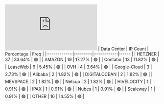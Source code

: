 ![Diagramm](https://github.com/obajay/StateSync-snapshots/blob/main/Projects/Oraichain/1/README.md)
| Data Center | IP Count | Percentage | Freq |
|:------------:|:--------:|:-----------:|:-----:|
| HETZNER | 37 | 33.64% | 🟢 |
| AMAZON | 19 | 17.27% | 🟢 |
| Contabo | 13 | 11.82% | 🟢 |
| LeaseWeb | 6 | 5.45% | 🟢 |
| OVH | 4 | 3.64% | 🟢 |
| Google-Cloud | 3 | 2.73% | 🟢 |
| Alibaba | 2 | 1.82% | 🟢 |
| DIGITALOCEAN | 2 | 1.82% | 🟢 |
| MEVSPACE | 2 | 1.82% | 🟢 |
| Netcup | 2 | 1.82% | 🟢 |
| HIVELOCITY | 1 | 0.91% | 🟢 |
| IPAX | 1 | 0.91% | 🟢 |
| Nubes | 1 | 0.91% | 🟢 |
| Scaleway | 1 | 0.91% | 🟢 |
| OTHER | 16 | 14.55% | 🟢 |